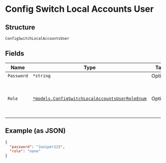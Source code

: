 
# Config Switch Local Accounts User

## Structure

`ConfigSwitchLocalAccountsUser`

## Fields

| Name | Type | Tags | Description |
|  --- | --- | --- | --- |
| `Password` | `*string` | Optional | - |
| `Role` | [`*models.ConfigSwitchLocalAccountsUserRoleEnum`](../../doc/models/config-switch-local-accounts-user-role-enum.md) | Optional | enum: `admin`, `helpdesk`, `none`, `read`<br>**Default**: `"none"` |

## Example (as JSON)

```json
{
  "password": "Juniper123",
  "role": "none"
}
```

